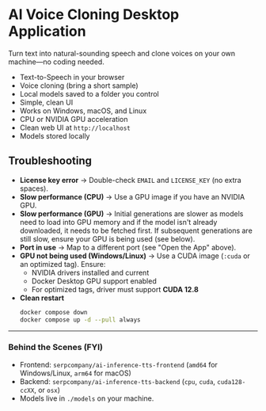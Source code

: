 # AI Voice Cloning Desktop Application

Turn text into natural-sounding speech and clone voices on your own machine—no coding needed.

- Text-to-Speech in your browser  
- Voice cloning (bring a short sample)  
- Local models saved to a folder you control  
- Simple, clean UI
- Works on Windows, macOS, and Linux  
- CPU or NVIDIA GPU acceleration  
- Clean web UI at `http://localhost`  
- Models stored locally


## Troubleshooting

- **License key error** → Double-check `EMAIL` and `LICENSE_KEY` (no extra spaces).  
- **Slow performance (CPU)** → Use a GPU image if you have an NVIDIA GPU.
- **Slow performance (GPU)** → Initial generations are slower as models need to load into GPU memory and if the model isn't already downloaded, it needs to be fetched first. If subsequent generations are still slow, ensure your GPU is being used (see below).
- **Port in use** → Map to a different port (see "Open the App" above).
- **GPU not being used (Windows/Linux)** → Use a CUDA image (`:cuda` or an optimized tag). Ensure:
  - NVIDIA drivers installed and current  
  - Docker Desktop GPU support enabled  
  - For optimized tags, driver must support **CUDA 12.8**  
- **Clean restart**
  ```bash
  docker compose down
  docker compose up -d --pull always
  ```

---

### Behind the Scenes (FYI)

- Frontend: `serpcompany/ai-inference-tts-frontend` (`amd64` for Windows/Linux, `arm64` for macOS)  
- Backend: `serpcompany/ai-inference-tts-backend` (`cpu`, `cuda`, `cuda128-ccXX`, or `osx`)  
- Models live in `./models` on your machine.
